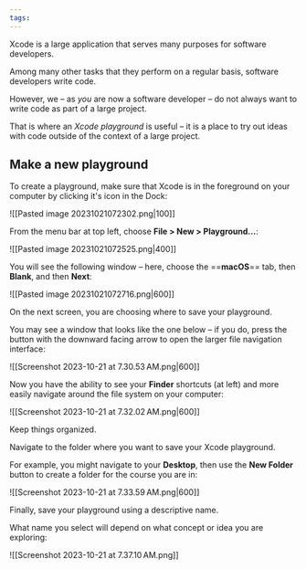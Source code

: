 ```yaml
---
tags:
---
```

Xcode is a large application that serves many purposes for software developers.

Among many other tasks that they perform on a regular basis, software developers write code.

However, we – as *you* are now a software developer – do not always want to write code as part of a large project.

That is where an *Xcode playground* is useful – it is a place to try out ideas with code outside of the context of a large project.

## Make a new playground

To create a playground, make sure that Xcode is in the foreground on your computer by clicking it's icon in the Dock:

![[Pasted image 20231021072302.png|100]]

From the menu bar at top left, choose **File > New > Playground...**:

![[Pasted image 20231021072525.png|400]]

You will see the following window – here, choose the ==**macOS**== tab, then **Blank**, and then **Next**:

![[Pasted image 20231021072716.png|600]]

On the next screen, you are choosing where to save your playground.

You may see a window that looks like the one below – if you do, press the button with the downward facing arrow to open the larger file navigation interface:

![[Screenshot 2023-10-21 at 7.30.53 AM.png|600]]

Now you have the ability to see your **Finder** shortcuts (at left) and more easily navigate around the file system on your computer:

![[Screenshot 2023-10-21 at 7.32.02 AM.png|600]]

Keep things organized.

Navigate to the folder where you want to save your Xcode playground.

For example, you might navigate to your **Desktop**, then use the **New Folder** button to create a folder for the course you are in:

![[Screenshot 2023-10-21 at 7.33.59 AM.png|600]]

Finally, save your playground using a descriptive name.

What name you select will depend on what concept or idea you are exploring:

![[Screenshot 2023-10-21 at 7.37.10 AM.png]]



